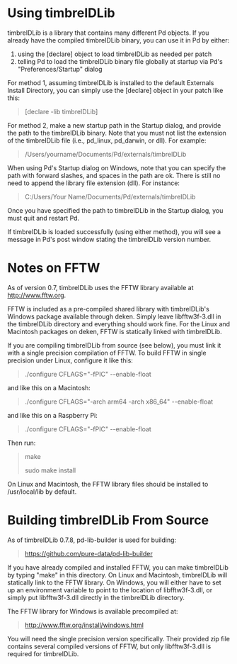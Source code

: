 # Using timbreIDLib

timbreIDLib is a library that contains many different Pd objects. If you already have the compiled timbreIDLib binary, you can use it in Pd by either:

  <ol>
    <li> using the [declare] object to load timbreIDLib as needed per patch</li>
    <li> telling Pd to load the timbreIDLib binary file globally at startup via Pd's "Preferences/Startup" dialog</li>
  </ol>

For method 1, assuming timbreIDLib is installed to the default Externals Install Directory, you can simply use the [declare] object in your patch like this:

  > [declare -lib timbreIDLib]

For method 2, make a new startup path in the Startup dialog, and provide the path to the timbreIDLib binary. Note that you must not list the extension of the timbreIDLib file (i.e., pd_linux, pd_darwin, or dll). For example:

> /Users/yourname/Documents/Pd/externals/timbreIDLib

When using Pd's Startup dialog on Windows, note that you can specify the path with forward slashes, and spaces in the path are ok. There is still no need to append the library file extension (dll). For instance:

> C:/Users/Your Name/Documents/Pd/externals/timbreIDLib

Once you have specified the path to timbreIDLib in the Startup dialog, you must quit and restart Pd.

If timbreIDLib is loaded successfully (using either method), you will see a message in Pd's post window stating the timbreIDLib version number.




# Notes on FFTW

As of version 0.7, timbreIDLib uses the FFTW library available at http://www.fftw.org.

FFTW is included as a pre-compiled shared library with timbreIDLib's Windows package available through deken. Simply leave libfftw3f-3.dll in the timbreIDLib directory and everything should work fine. For the Linux and Macintosh packages on deken, FFTW is statically linked with timbreIDLib.

If you are compiling timbreIDLib from source (see below), you must link it with a single precision compilation of FFTW. To build FFTW in single precision under Linux, configure it like this:

> ./configure CFLAGS="-fPIC" --enable-float

and like this on a Macintosh:

> ./configure CFLAGS="-arch arm64 -arch x86_64" --enable-float

and like this on a Raspberry Pi:

> ./configure CFLAGS="-fPIC" --enable-float

Then run:

> make
>
> sudo make install

On Linux and Macintosh, the FFTW library files should be installed to /usr/local/lib by default.




# Building timbreIDLib From Source

As of timbreIDLib 0.7.8, pd-lib-builder is used for building:

> https://github.com/pure-data/pd-lib-builder

If you have already compiled and installed FFTW, you can make timbreIDLib by typing "make" in this directory. On Linux and Macintosh, timbreIDLib will statically link to the FFTW library. On Windows, you will either have to set up an environment variable to point to the location of libfftw3f-3.dll, or simply put libfftw3f-3.dll directly in the timbreIDLib directory.

The FFTW library for Windows is available precompiled at:

> http://www.fftw.org/install/windows.html

You will need the single precision version specifically. Their provided zip file contains several compiled versions of FFTW, but only libfftw3f-3.dll is required for timbreIDLib.
